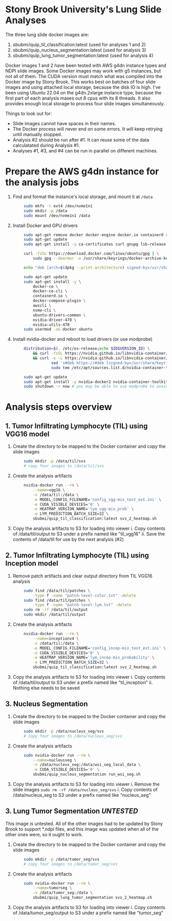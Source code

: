 # Stony Brook University's Lung Slide Analyses

The three lung slide docker images are:

1. sbubmi/quip_til_classification:latest (used for analyses 1 and 2)
2. sbubmi/quip_nucleus_segmentation:latest (used for analysis 3)
3. sbubmi/quip_lung_tumor_segmentation:latest (used for analysis 4)

Docker images 1 and 2 have been tested with AWS g4dn instance types and NDPI slide images. Some Docker images may work with g5 instances, but not all of them. The CUDA version must match what was compiled into the Docker image by Stony Brook. This works best on batches of four slide images and using attached local storage, because the disk IO is high. I've been using Ubuntu 22.04 on the g4dn.2xlarge instance type, because the first part of each analysis maxes out 8 cpus with its 8 threads. It also provides enough local storage to process four slide images simultaneously.

Things to look out for:

- Slide images cannot have spaces in their names.
- The Docker process will never end on some errors. It will keep retrying until manually stopped.
- Analysis #2 should be run after #1. It can reuse some of the data calculatated during Analysis #1.
- Analyses #1, #3, and #4 can be run in parallel on different machines.

# Prepare the AWS g4dn instance for the analysis jobs

1. Find and format the instance's local storage, and mount it at `/data`

```sh
        sudo mkfs -t ext4 /dev/nvme1n1
        sudo mkdir -p /data
        sudo mount /dev/nvme1n1 /data
```

2. Install Docker and GPU drivers

```sh
        sudo apt-get remove docker docker-engine docker.io containerd runc
        sudo apt-get update
        sudo apt-get install -y ca-certificates curl gnupg lsb-release

        curl -fsSL https://download.docker.com/linux/ubuntu/gpg | \
            sudo gpg --dearmor -o /usr/share/keyrings/docker-archive-keyring.gpg

        echo "deb [arch=$(dpkg --print-architecture) signed-by=/usr/share/keyrings/docker-archive-keyring.gpg] https://download.docker.com/linux/ubuntu $(lsb_release -cs) stable" | sudo tee /etc/apt/sources.list.d/docker.list > /dev/null

        sudo apt-get update
        sudo apt-get install -y \
            docker-ce \
            docker-ce-cli \
            containerd.io \
            docker-compose-plugin \
            awscli \
            nvme-cli \
            ubuntu-drivers-common \
            nvidia-driver-470 \
            nvidia-utils-470
        sudo usermod -aG docker ubuntu
```

4. Install nvidia-docker and reboot to load drivers (or use modprobe)

```sh
        distribution=$(. /etc/os-release;echo $ID$VERSION_ID) \
            && curl -fsSL https://nvidia.github.io/libnvidia-container/gpgkey | sudo gpg --dearmor -o /usr/share/keyrings/nvidia-container-toolkit-keyring.gpg \
            && curl -s -L https://nvidia.github.io/libnvidia-container/$distribution/libnvidia-container.list | \
                    sed 's#deb https://#deb [signed-by=/usr/share/keyrings/nvidia-container-toolkit-keyring.gpg] https://#g' | \
                    sudo tee /etc/apt/sources.list.d/nvidia-container-toolkit.list

        sudo apt-get update
        sudo apt-get install -y nvidia-docker2 nvidia-container-toolkit
        sudo shutdown -r now # you may be able to use modprobe to avoid the reboot.  untested
```

# Analysis steps overview

## 1. Tumor Infiltrating Lymphocyte (TIL) using VGG16 model

1. Create the directory to be mapped to the Docker container and copy the slide images

```sh
        sudo mkdir -p /data/til/svs
        # copy four images to /data/til/svs
```

2. Create the analysis artifacts

```sh
        nvidia-docker run --rm \
            --name=vgg16 \
            -v /data/til:/data \
            -e MODEL_CONFIG_FILENAME='config_vgg-mix_test_ext.ini' \
            -e CUDA_VISIBLE_DEVICES='0' \
            -e HEATMAP_VERSION_NAME='lym_vgg-mix_prob' \
            -e LYM_PREDICTION_BATCH_SIZE=32 \
            sbubmi/quip_til_classification:latest svs_2_heatmap.sh
```

3. Copy the analysis artifacts to S3 for loading into viewer
   i. Copy contents of /data/til/output to S3 under a prefix named like "til_vgg16"
   ii. Save the contents of /data/til for use by the next analysis (#2)

## 2. Tumor Infiltrating Lymphocyte (TIL) using Inception model

1. Remove patch artifacts and clear output directory from TIL VGG16 analysis

```sh
        sudo find /data/til/patches \
            -type f -name "patch-level-color.txt" -delete
        sudo find /data/til/patches \
            -type f -name "patch-level-lym.txt" -delete
        sudo rm -rf /data/til/output
        sudo mkdir /data/til/output
```

2. Create the analysis artifacts

```sh
        nvidia-docker run --rm \
            --name=inceptionv4 \
            -v /data/til:/data \
            -e MODEL_CONFIG_FILENAME='config_incep-mix_test_ext.ini' \
            -e CUDA_VISIBLE_DEVICES='0' \
            -e HEATMAP_VERSION_NAME='lym_incep-mix_probability' \
            -e LYM_PREDICTION_BATCH_SIZE=32 \
            sbubmi/quip_til_classification:latest svs_2_heatmap.sh
```

3. Copy the analysis artifacts to S3 for loading into viewer
   i. Copy contents of /data/til/output to S3 under a prefix named like "til_inception"
   ii. Nothing else needs to be saved

## 3. Nucleus Segmentation

1. Create the directory to be mapped to the Docker container and copy the slide images

```sh
        sudo mkdir -p /data/nucleus_seg/svs
        # copy four images to /data/nucleus_seg/svs
```

2. Create the analysis artifacts

```sh
        sudo nvidia-docker run --rm \
            --name=nucleusseg \
            -v /data/nucleus_seg:/data/wsi_seg_local_data \
            -e CUDA_VISIBLE_DEVICES='0' \
            sbubmi/quip_nucleus_segmentation run_wsi_seg.sh
```

3. Copy the analysis artifacts to S3 for loading into viewer
   i. Remove the slide images `sudo rm -rf /data/nucleus_seg/svs`
   i. Copy contents of /data/nucleus_seg to S3 under a prefix named like "nucleus_seg"

## 3. Lung Tumor Segmentation _UNTESTED_

This image is untested. All of the other images had to be updated by Stony Brook to support \*.ndpi files, and this image was updated when all of the other ones were, so it ought to work.

1. Create the directory to be mapped to the Docker container and copy the slide images

```sh
        sudo mkdir -p /data/tumor_seg/svs
        # copy four images to /data/tumor_seg/svs
```

2. Create the analysis artifacts

```sh
        sudo nvidia-docker run --rm \
            --name=tumorseg \
            -v /data/tumor_seg:/data \
            sbubmi/quip_lung_tumor_segmentation svs_2_heatmap.sh
```

3. Copy the analysis artifacts to S3 for loading into viewer
   i. Copy contents of /data/tumor_seg/output to S3 under a prefix named like "tumor_seg"
